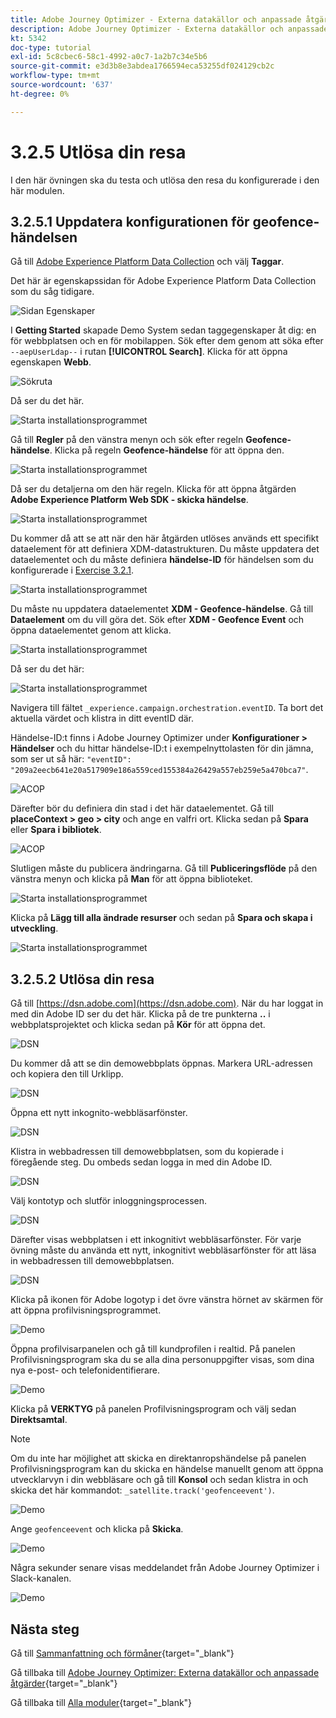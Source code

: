 ```yaml
---
title: Adobe Journey Optimizer - Externa datakällor och anpassade åtgärder
description: Adobe Journey Optimizer - Externa datakällor och anpassade åtgärder
kt: 5342
doc-type: tutorial
exl-id: 5c8cbec6-58c1-4992-a0c7-1a2b7c34e5b6
source-git-commit: e3d3b8e3abdea1766594eca53255df024129cb2c
workflow-type: tm+mt
source-wordcount: '637'
ht-degree: 0%

---
```


# 3.2.5 Utlösa din resa

I den här övningen ska du testa och utlösa den resa du konfigurerade i den här modulen.

## 3.2.5.1 Uppdatera konfigurationen för geofence-händelsen

Gå till [Adobe Experience Platform Data Collection](https://experience.adobe.com/launch/) och välj **Taggar**.

Det här är egenskapssidan för Adobe Experience Platform Data Collection som du såg tidigare.

![Sidan Egenskaper](./../../../../modules/delivery-activation/datacollection/dc1.1/images/launch1.png)

I **Getting Started** skapade Demo System sedan taggegenskaper åt dig: en för webbplatsen och en för mobilappen. Sök efter dem genom att söka efter `--aepUserLdap--` i rutan **[!UICONTROL Search]**. Klicka för att öppna egenskapen **Webb**.

![Sökruta](./../../../../modules/delivery-activation/datacollection/dc1.1/images/property6.png)

Då ser du det här.

![Starta installationsprogrammet](./images/rule1.png)

Gå till **Regler** på den vänstra menyn och sök efter regeln **Geofence-händelse**. Klicka på regeln **Geofence-händelse** för att öppna den.

![Starta installationsprogrammet](./images/rule2.png)

Då ser du detaljerna om den här regeln. Klicka för att öppna åtgärden **Adobe Experience Platform Web SDK - skicka händelse**.

![Starta installationsprogrammet](./images/rule3.png)

Du kommer då att se att när den här åtgärden utlöses används ett specifikt dataelement för att definiera XDM-datastrukturen. Du måste uppdatera det dataelementet och du måste definiera **händelse-ID** för händelsen som du konfigurerade i [Exercise 3.2.1](./ex1.md).

![Starta installationsprogrammet](./images/rule4.png)

Du måste nu uppdatera dataelementet **XDM - Geofence-händelse**. Gå till **Dataelement** om du vill göra det. Sök efter **XDM - Geofence Event** och öppna dataelementet genom att klicka.

![Starta installationsprogrammet](./images/rule5.png)

Då ser du det här:

![Starta installationsprogrammet](./images/rule6.png)

Navigera till fältet `_experience.campaign.orchestration.eventID`. Ta bort det aktuella värdet och klistra in ditt eventID där.

Händelse-ID:t finns i Adobe Journey Optimizer under **Konfigurationer > Händelser** och du hittar händelse-ID:t i exempelnyttolasten för din jämna, som ser ut så här: `"eventID": "209a2eecb641e20a517909e186a559ced155384a26429a557eb259e5a470bca7"`.

![ACOP](./images/payloadeventID.png)

Därefter bör du definiera din stad i det här dataelementet. Gå till **placeContext > geo > city** och ange en valfri ort. Klicka sedan på **Spara** eller **Spara i bibliotek**.

![ACOP](./images/payloadeventIDgeo.png)

Slutligen måste du publicera ändringarna. Gå till **Publiceringsflöde** på den vänstra menyn och klicka på **Man** för att öppna biblioteket.

![Starta installationsprogrammet](./images/rule8.png)

Klicka på **Lägg till alla ändrade resurser** och sedan på **Spara och skapa i utveckling**.

![Starta installationsprogrammet](./images/rule9.png)

## 3.2.5.2 Utlösa din resa

Gå till [https://dsn.adobe.com](https://dsn.adobe.com). När du har loggat in med din Adobe ID ser du det här. Klicka på de tre punkterna **..** i webbplatsprojektet och klicka sedan på **Kör** för att öppna det.

![DSN](./../../datacollection/dc1.1/images/web8.png)

Du kommer då att se din demowebbplats öppnas. Markera URL-adressen och kopiera den till Urklipp.

![DSN](../../../getting-started/gettingstarted/images/web3.png)

Öppna ett nytt inkognito-webbläsarfönster.

![DSN](../../../getting-started/gettingstarted/images/web4.png)

Klistra in webbadressen till demowebbplatsen, som du kopierade i föregående steg. Du ombeds sedan logga in med din Adobe ID.

![DSN](../../../getting-started/gettingstarted/images/web5.png)

Välj kontotyp och slutför inloggningsprocessen.

![DSN](../../../getting-started/gettingstarted/images/web6.png)

Därefter visas webbplatsen i ett inkognitivt webbläsarfönster. För varje övning måste du använda ett nytt, inkognitivt webbläsarfönster för att läsa in webbadressen till demowebbplatsen.

![DSN](../../../getting-started/gettingstarted/images/web7.png)

Klicka på ikonen för Adobe logotyp i det övre vänstra hörnet av skärmen för att öppna profilvisningsprogrammet.

![Demo](./../../../../modules/delivery-activation/datacollection/dc1.2/images/pv1.png)

Öppna profilvisarpanelen och gå till kundprofilen i realtid. På panelen Profilvisningsprogram ska du se alla dina personuppgifter visas, som dina nya e-post- och telefonidentifierare.

![Demo](./images/pv2.png)

Klicka på **VERKTYG** på panelen Profilvisningsprogram och välj sedan **Direktsamtal**.

>[!NOTE]
>
>Om du inte har möjlighet att skicka en direktanropshändelse på panelen Profilvisningsprogram kan du skicka en händelse manuellt genom att öppna utvecklarvyn i din webbläsare och gå till **Konsol** och sedan klistra in och skicka det här kommandot: `_satellite.track('geofenceevent')`.

![Demo](./images/pv3.png)

Ange `geofenceevent` och klicka på **Skicka**.

![Demo](./images/pv4.png)

Några sekunder senare visas meddelandet från Adobe Journey Optimizer i Slack-kanalen.

![Demo](./images/smsdemo4.png)

## Nästa steg

Gå till [Sammanfattning och förmåner](./summary.md){target="_blank"}

Gå tillbaka till [Adobe Journey Optimizer: Externa datakällor och anpassade åtgärder](journey-orchestration-external-weather-api-sms.md){target="_blank"}

Gå tillbaka till [Alla moduler](./../../../../overview.md){target="_blank"}
